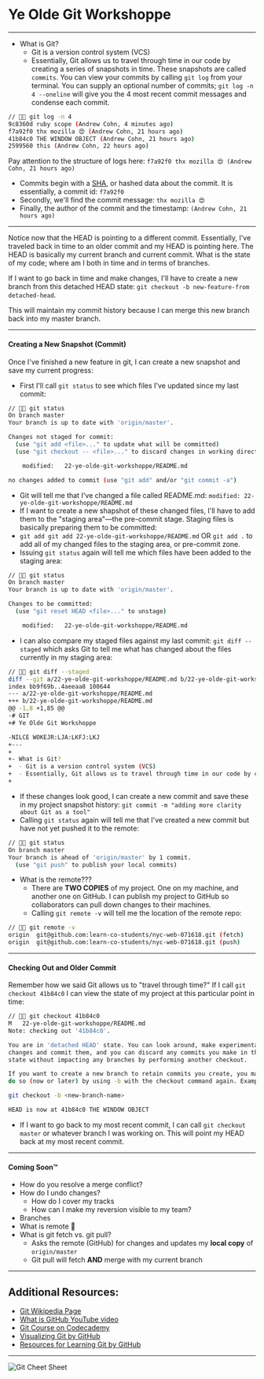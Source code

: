 # Ye Olde Git Workshoppe

---

- What is Git?
  - Git is a version control system (VCS)
  - Essentially, Git allows us to travel through time in our code by creating a series of snapshots in time. These snapshots are called `commits`. You can view your commits by calling `git log` from your terminal. You can supply an optional number of commits; `git log -n 4 --oneline` will give you the 4 most recent commit messages and condense each commit.

```sh
// 🌚🍔 git log -n 4
9c8360d ruby scope (Andrew Cohn, 4 minutes ago)
f7a92f0 thx mozilla 😍 (Andrew Cohn, 21 hours ago)
41b84c0 THE WINDOW OBJECT (Andrew Cohn, 21 hours ago)
2599560 this (Andrew Cohn, 22 hours ago)
```

Pay attention to the structure of logs here:
`f7a92f0 thx mozilla 😍 (Andrew Cohn, 21 hours ago)`

- Commits begin with a [SHA](https://en.wikipedia.org/wiki/Cryptographic_hash_function), or hashed data about the commit. It is essentially, a commit id: `f7a92f0`
- Secondly, we'll find the commit message: `thx mozilla 😍`
- Finally, the author of the commit and the timestamp: `(Andrew Cohn, 21 hours ago)`

---

Notice now that the HEAD is pointing to a different commit. Essentially, I've traveled back in time to an older commit and my HEAD is pointing here. The HEAD is basically my current branch and current commit. What is the state of my code; where am I both in time and in terms of branches.

If I want to go back in time and make changes, I'll have to create a new branch from this detached HEAD state: `git checkout -b new-feature-from detached-head`.

This will maintain my commit history because I can merge this new branch back into my master branch.

---

#### Creating a New Snapshot (Commit)

Once I've finished a new feature in git, I can create a new snapshot and save my current progress:

- First I'll call `git status` to see which files I've updated since my last commit:

```sh
// 🌚🍔 git status
On branch master
Your branch is up to date with 'origin/master'.

Changes not staged for commit:
  (use "git add <file>..." to update what will be committed)
  (use "git checkout -- <file>..." to discard changes in working directory)

	modified:   22-ye-olde-git-workshoppe/README.md

no changes added to commit (use "git add" and/or "git commit -a")
```

- Git will tell me that I've changed a file called README.md: `modified: 22-ye-olde-git-workshoppe/README.md`
- If I want to create a new shapshot of these changed files, I'll have to add them to the "staging area"––the pre-commit stage. Staging files is basically preparing them to be committed:
- `git add git add 22-ye-olde-git-workshoppe/README.md` OR `git add .` to add all of my changed files to the staging area, or pre-commit zone.
- Issuing `git status` again will tell me which files have been added to the staging area:

```sh
// 🌚🍔 git status
On branch master
Your branch is up to date with 'origin/master'.

Changes to be committed:
  (use "git reset HEAD <file>..." to unstage)

	modified:   22-ye-olde-git-workshoppe/README.md
```

- I can also compare my staged files against my last commit: `git diff --staged` which asks Git to tell me what has changed about the files currently in my staging area:

```sh
// 🌚🍔 git diff --staged
diff --git a/22-ye-olde-git-workshoppe/README.md b/22-ye-olde-git-workshoppe/README.md
index bb9f69b..4aeeaa8 100644
--- a/22-ye-olde-git-workshoppe/README.md
+++ b/22-ye-olde-git-workshoppe/README.md
@@ -1,8 +1,85 @@
-# GIT
+# Ye Olde Git Workshoppe

-NILCE WOKEJR:LJA:LKFJ:LKJ
+---
+
+- What is Git?
+  - Git is a version control system (VCS)
+  - Essentially, Git allows us to travel through time in our code by creating a series of snapshots in time. These snapshots are called `commits`. You can view your commits by calling `git log` from your terminal. You can supply an optional number of commits; `git log -n 4 --oneline` will give you the 4 most recent commit messages and condense each commit.
+
```

- If these changes look good, I can create a new commit and save these in my project snapshot history: `git commit -m "adding more clarity about Git as a tool"`
- Calling `git status` again will tell me that I've created a new commit but have not yet pushed it to the remote:

```sh
// 🌚🍔 git status
On branch master
Your branch is ahead of 'origin/master' by 1 commit.
  (use "git push" to publish your local commits)
```

- What is the remote???
  - There are **TWO COPIES** of my project. One on my machine, and another one on GitHub. I can publish my project to GitHub so collaborators can pull down changes to their machines.
  - Calling `git remote -v` will tell me the location of the remote repo:

```sh
// 🌚🍔 git remote -v
origin	git@github.com:learn-co-students/nyc-web-071618.git (fetch)
origin	git@github.com:learn-co-students/nyc-web-071618.git (push)
```

---

#### Checking Out and Older Commit

Remember how we said Git allows us to "travel through time?"
If I call `git checkout 41b84c0` I can view the state of my project at this particular point in time:

```sh
// 🌚🍔 git checkout 41b84c0
M	22-ye-olde-git-workshoppe/README.md
Note: checking out '41b84c0'.

You are in 'detached HEAD' state. You can look around, make experimental
changes and commit them, and you can discard any commits you make in this
state without impacting any branches by performing another checkout.

If you want to create a new branch to retain commits you create, you may
do so (now or later) by using -b with the checkout command again. Example:

git checkout -b <new-branch-name>

HEAD is now at 41b84c0 THE WINDOW OBJECT
```

- If I want to go back to my most recent commit, I can call `git checkout master` or whatever branch I was working on. This will point my HEAD back at my most recent commit.

---

#### Coming Soon™️

- How do you resolve a merge conflict?
- How do I undo changes?
  - How do I cover my tracks
  - How can I make my reversion visible to my team?
- Branches
- What is remote 🤔
- What is git fetch vs. git pull?
  - Asks the remote (GitHub) for changes and updates my **local copy** of `origin/master`
  - Git pull will fetch **AND** merge with my current branch

---

## Additional Resources:

- [Git Wikipedia Page](https://en.wikipedia.org/wiki/Git)
- [What is GitHub YouTube video](https://www.youtube.com/watch?v=w3jLJU7DT5E)
- [Git Course on Codecademy](https://www.codecademy.com/learn/learn-git)
- [Visualizing Git by GitHub](http://git-school.github.io/visualizing-git/)
- [Resources for Learning Git by GitHub](https://try.github.io/)

---

![Git Cheet Sheet](https://www.git-tower.com/blog/content/posts/54-git-cheat-sheet/git-cheat-sheet-large01.png)
